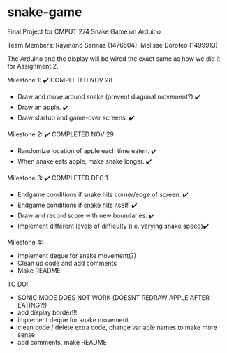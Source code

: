 # snake-game
Final Project for CMPUT 274
Snake Game on Arduino

Team Members: Raymond Sarinas (1476504), Melisse Doroteo (1499913)

The Arduino and the display will be wired the exact same as how we did it
for Assignment 2.

Milestone 1: ✔️ COMPLETED NOV 28
- Draw and move around snake (prevent diagonal movement?) ✔️
- Draw an apple. ✔️
- Draw startup and game-over screens. ✔️

Milestone 2: ✔️ COMPLETED NOV 29
- Randomize location of apple each time eaten. ✔️
- When snake eats apple, make snake longer. ✔️

Milestone 3: ✔️ COMPLETED DEC 1
- Endgame conditions if snake hits corner/edge of screen. ✔️
- Endgame conditions if snake hits itself. ✔️
- Draw and record score with new boundaries. ✔️
- Implement different levels of difficulty (i.e. varying snake speed)✔️

Milestone 4:
- Implement deque for snake movement(?)
- Clean up code and add comments
- Make README

TO DO:
- SONIC MODE DOES NOT WORK (DOESNT REDRAW APPLE AFTER EATING?!)
- add display border!!!
- implement deque for snake movement
- clean code / delete extra code, change variable names to make more sense
- add comments, make README
